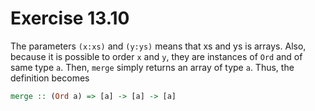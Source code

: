 # Exercise 13.10

The parameters `(x:xs)` and `(y:ys)` means that xs and ys is arrays. Also, because it is possible to order `x` and `y`, they are instances of `Ord` and of same type `a`. Then, `merge` simply returns an array of type `a`. Thus, the definition becomes

```hs
merge :: (Ord a) => [a] -> [a] -> [a]
```

